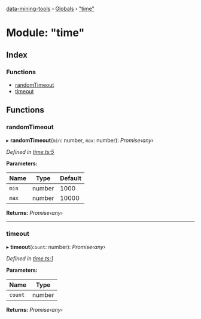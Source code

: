[data-mining-tools](../README.md) › [Globals](../globals.md) › ["time"](_time_.md)

# Module: "time"

## Index

### Functions

* [randomTimeout](_time_.md#randomtimeout)
* [timeout](_time_.md#timeout)

## Functions

###  randomTimeout

▸ **randomTimeout**(`min`: number, `max`: number): *Promise‹any›*

*Defined in [time.ts:5](https://github.com/tewen/data-mining-tools/blob/e10413d/src/lib/time.ts#L5)*

**Parameters:**

Name | Type | Default |
------ | ------ | ------ |
`min` | number | 1000 |
`max` | number | 10000 |

**Returns:** *Promise‹any›*

___

###  timeout

▸ **timeout**(`count`: number): *Promise‹any›*

*Defined in [time.ts:1](https://github.com/tewen/data-mining-tools/blob/e10413d/src/lib/time.ts#L1)*

**Parameters:**

Name | Type |
------ | ------ |
`count` | number |

**Returns:** *Promise‹any›*
